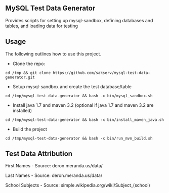 MySQL Test Data Generator
-------------------------

Provides scripts for setting up mysql-sandbox, defining databases and tables, and loading data for testing

Usage
-----

The following outlines how to use this project.

* Clone the repo:
```
cd /tmp && git clone https://github.com/sakserv/mysql-test-data-generator.git
```

* Setup mysql-sandbox and create the test database/table
```
cd /tmp/mysql-test-data-generator && bash -x bin/mysql_sandbox.sh
```

* Install java 1.7 and maven 3.2 (optional if java 1.7 and maven 3.2 are installed)
```
cd /tmp/mysql-test-data-generator && bash -x bin/install_maven_java.sh
```

* Build the project
```
cd /tmp/mysql-test-data-generator && bash -x bin/run_mvn_build.sh
```

Test Data Attribution
---------------------
First Names - Source: deron.meranda.us/data/

Last Names - Source: deron.meranda.us/data/

School Subjects - Source: simple.wikipedia.org/wiki/Subject_(school)
